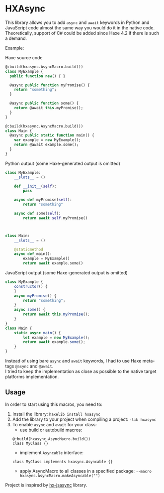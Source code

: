 # HXAsync

This library allows you to add `async` and `await` keywords in Python and JavaScript code almost the same way you would do it in the native code.  
Theoretically, support of C# could be added since Haxe 4.2 if there is such a demand.  

Example:  

Haxe source code

```haxe
@:build(hxasync.AsyncMacro.build())
class MyExample {
  public function new() { }

  @async public function myPromise() {
    return "something";
  }

  @async public function some() {
    return @await this.myPromise();
  }
}

@:build(hxasync.AsyncMacro.build())
class Main {
  @async public static function main() {
    var example = new MyExample();
    return @await example.some();
  }
}
```

Python output (some Haxe-generated output is omitted)
```python
class MyExample:
    __slots__ = ()

    def __init__(self):
        pass

    async def myPromise(self):
        return "something"

    async def some(self):
        return await self.myPromise()



class Main:
    __slots__ = ()

    @staticmethod
    async def main():
        example = MyExample()
        return await example.some()
```

JavaScript output (some Haxe-generated output is omitted)
```js
class MyExample {
	constructor() {
	}
	async myPromise() {
		return "something";
	}
	async some() {
		return await this.myPromise();
	}
}
class Main {
	static async main() {
		let example = new MyExample();
		return await example.some();
	}
}
```

Instead of using bare `async` and `await` keywords, I had to use Haxe meta-tags `@async` and `@await`.  
I tried to keep the implementation as close as possible to the native target platforms implementation.


## Usage

In order to start using this macros, you need to:
1. Install the library: `haxelib install hxasync`
2. Add the library to your project when compiling a project: `-lib hxasync`
3. To enable `async` and `await` for your class:
   - use build or autobuild macros: 
   ```
   @:build(hxasync.AsyncMacro.build())
   class MyClass {}
   ```
   - implement `Asyncable` interface: 
   ```
   class MyClass implements hxasync.Asyncable {}
   ```
   - apply AsyncMacro to all classes in a specified package: `--macro hxasync.AsyncMacro.makeAsyncable("")`

Project is inspired by [hx-jsasync](https://github.com/basro/hx-jsasync) library.  
